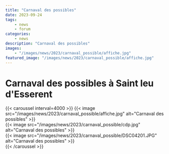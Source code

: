 ```yaml
---
title: "Carnaval des possibles"
date: 2023-09-24
tags: 
    - news
    - forum
categories:
    - news
description: "Carnaval des possibles"
images:
    - "/images/news/2023/carnaval_possible/affiche.jpg"
featured_image: "/images/news/2023/carnaval_possible/affiche.jpg"
---
```


# Carnaval des possibles à Saint leu d'Esserent

{{< caroussel interval=4000 >}}
    {{< image src="/images/news/2023/carnaval_possible/affiche.jpg" alt="Carnaval des possibles" >}}    
    {{< image src="/images/news/2023/carnaval_possible/cdp.jpg" alt="Carnaval des possibles" >}}    
    {{< image src="/images/news/2023/carnaval_possible/DSC04201.JPG" alt="Carnaval des possibles" >}}   
{{< /caroussel >}}